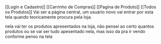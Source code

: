 [[Login e Cadastro]] [[Carrinho de Compras]] [[Pagina de Produto]] [[Todos os Produtos]]
Vai ser a página central, um usuário novo vai entrar por esta tela quando teoricamente procura pela loja.

nela vai ter os produtos apresentados na loja, não pensei ao certo quantos produtos ou se vai ser tudo apesentado nela, mas isso da pra ir vendo conforme penso na tela